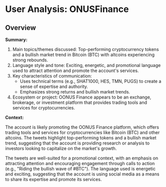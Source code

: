 # User Analysis: ONUSFinance

## Overview

**Summary:**

1. Main topics/themes discussed: Top-performing cryptocurrency tokens and a bullish market trend in Bitcoin (BTC) with altcoins experiencing strong rebounds.
2. Language style and tone: Exciting, energetic, and promotional language used to attract attention and promote the account's services.
3. Key characteristics of communication:
	* Uses technical terms (e.g., SHAT1000, HES, TMN, PUGS) to create a sense of expertise and authority.
	* Emphasizes strong returns and bullish market trends.
4. Ecosystem or project: OONUS Finance appears to be an exchange, brokerage, or investment platform that provides trading tools and services for cryptocurrencies.

**Context:**

The account is likely promoting the OONUS Finance platform, which offers trading tools and services for cryptocurrencies like Bitcoin (BTC) and other altcoins. The tweets highlight top-performing tokens and a bullish market trend, suggesting that the account is providing research or analysis to investors looking to capitalize on the market's growth.

The tweets are well-suited for a promotional context, with an emphasis on attracting attention and encouraging engagement through calls to action (e.g., "Riding the bullish wave of #BTC"). The language used is energetic and exciting, suggesting that the account is using social media as a means to share its expertise and promote its services.